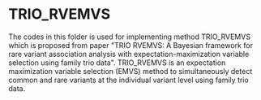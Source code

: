 # TRIO_RVEMVS
The codes in this folder is used for implementing method TRIO_RVEMVS which is proposed from
paper "TRIO RVEMVS: A Bayesian framework for rare variant association analysis with expectation-maximization variable selection using family trio data".
TRIO_RVEMVS is an expectation maximization variable selection (EMVS) method to simultaneously detect common and rare variants at the individual variant level using family trio data.

